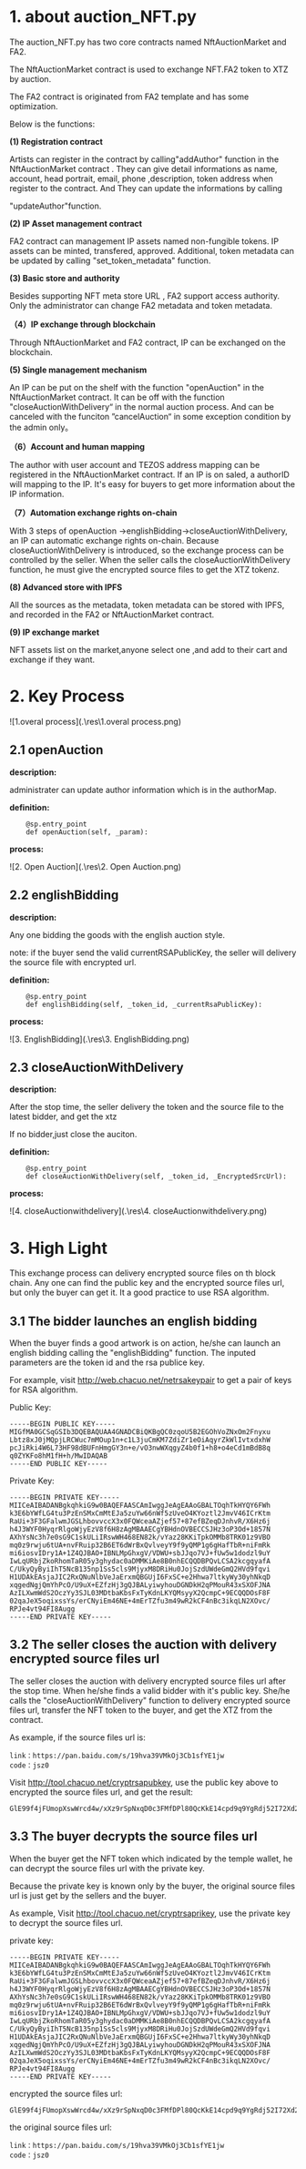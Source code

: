 # 1. about auction_NFT.py

The auction_NFT.py has two core contracts named NftAuctionMarket and FA2.

The NftAuctionMarket contract is used to exchange NFT.FA2 token to XTZ by auction.

The  FA2 contract is originated from FA2 template and has some optimization.

Below is the functions:

**(1) Registration contract**

Artists can register in the contract by calling"addAuthor" function in the NftAuctionMarket contract .  They can give detail informations as name, account, head portrait, email, phone ,description, token address when register to the contract. And They can update the informations by calling 

"updateAuthor"function.

**(2) IP Asset management contract**

FA2 contract can management IP assets named non-fungible tokens. IP assets can be minted, transfered, approved. Additional, token metadata can be updated by calling "set_token_metadata" function.

**(3) Basic store and authority**

Besides supporting NFT meta store URL , FA2 support access authority. Only the administrator can change FA2 metadata and token metadata.

**（4）IP exchange through blockchain**

Through NftAuctionMarket and FA2 contract, IP can be exchanged on the blockchain.

**(5) Single management mechanism**

An IP can be put on the shelf with the function "openAuction" in  the NftAuctionMarket contract. It can be off with the function "closeAuctionWithDelivery“ in the normal auction process. And can be canceled with the funciton ”cancelAuction“ in some exception condition by the admin only。

**（6）Account and human mapping**

The author with user account and TEZOS address mapping can be registered in the NftAuctionMarket contract. If an IP is on saled, a authorID will mapping to the IP. It's easy for buyers to get more information about the IP information.

**（7）Automation exchange rights on-chain**

With 3 steps of openAuction ->englishBidding->closeAuctionWithDelivery, an IP can automatic exchange rights on-chain. Because closeAuctionWithDelivery is introduced, so the exchange process can be controlled by the seller. When the seller calls the closeAuctionWithDelivery  function, he must give the encrypted source files to get the XTZ tokenz.

**(8) Advanced store with IPFS**

All the sources as the metadata, token metadata can be stored with IPFS, and recorded in the FA2 or NftAuctionMarket contract.

**(9) IP exchange market**

NFT assets list on the market,anyone select one ,and  add to their cart and exchange if they want.

# 2. Key Process

![1.overal process](.\res\1.overal process.png)

## 2.1 openAuction

**description:**

 administrater can update author information which is in the authorMap.

**definition:**

```
    @sp.entry_point     
    def openAuction(self, _param):
```

**process:**

![2. Open Auction](.\res\2. Open Auction.png)

## 2.2 englishBidding

**description:**

 Any one bidding the goods with the english auction style.

note: if the buyer send the valid currentRSAPublicKey, the seller will delivery the source file with encrypted url.

**definition:**

```
    @sp.entry_point     
    def englishBidding(self, _token_id, _currentRsaPublicKey):  
```

**process:**

![3. EnglishBidding](.\res\3. EnglishBidding.png)

## 2.3 closeAuctionWithDelivery

**description:**

 After the stop time, the seller delivery the token and the source file to the latest bidder, and get the xtz

If no bidder,just close the auciton.

**definition:**

```
    @sp.entry_point     
    def closeAuctionWithDelivery(self, _token_id, _EncryptedSrcUrl):  
```

**process:**

![4. closeAuctionwithdelivery](.\res\4. closeAuctionwithdelivery.png)

# 3. High Light

This exchange process can delivery encrypted source files on th block chain. Any one can find the public key and the encrypted source files url, but only the buyer can get it. It a good practice to use RSA algorithm.

## 3.1 The bidder launches an english bidding

When the buyer finds a good artwork is on action, he/she can launch an english bidding calling the "englishBidding" function. The inputed parameters are the token id and the rsa publice key.

For example, visit http://web.chacuo.net/netrsakeypair  to get a pair of keys for RSA algorithm.

Public Key:

```
-----BEGIN PUBLIC KEY-----
MIGfMA0GCSqGSIb3DQEBAQUAA4GNADCBiQKBgQC0zqoU5B2EGOhVoZNxOm2Fnyxu
Lbtz8xJ0jMQpjLRCWuc7mMOup1n+c1L3juCmKM7ZdiZr1eOiAqyrZkWlIvtxdxhW
pcJiRki4W6L73HF98dBUFnHmgGY3n+e/vO3nwWXqgyZ4b0f1+h8+o4eCd1mBdB8q
q0ZYKFo8hM1fH+h/MwIDAQAB
-----END PUBLIC KEY-----
```

Private Key:

```
-----BEGIN PRIVATE KEY-----
MIICeAIBADANBgkqhkiG9w0BAQEFAASCAmIwggJeAgEAAoGBALTOqhTkHYQY6FWh
k3E6bYWfLG4tu3PzEnSMxCmMtEJa5zuYw66nWf5zUveO4KYoztl2JmvV46ICrKtm
RaUi+3F3GFalwmJGSLhbovvccX3x0FQWceaAZjef57+87efBZeqDJnhvR/X6Hz6j
h4J3WYF0HyqrRlgoWjyEzV8f6H8zAgMBAAECgYBHdnOVBECCSJHz3oP3Od+1857N
AXhYsNc3h7e0sG9C1skULiIRswWH468EN82k/vYaz28KKiTpkOMMb8TRK01z9VBO
mq0z9rwju6tUA+nvFRuip32B6ET6dWrBxQvlveyY9f9yQMP1g6gHafTbR+niFmRk
mi6iosvIDry1A+1Z4QJBAO+IBNLMpGhxgV/VDWU+sbJJqo7VJ+fUw5w1dodzl9uY
IwLqURbjZkoRhomTaR05y3ghydac0aDMMKiAe8B0nhECQQDBPQvLCSA2kcgqyafA
C/UkyQyByiIhT5NcB135np1Ss5cls9MjyxM8DRiHu0JojSzdUWdeGmQ2HVd9fqvi
H1UDAkEAsjaJIC2RxQNuNlbVeJaErxmQBGUjI6FxSC+e2Hhwa7ltkyWy30yhNkqD
xqgedNgjQmYhPcO/U9uX+EZfzHj3gQJBALyiwyhouDGNDkH2qPMouR43xSXOFJNA
AzILXwmWdS2OczYy3SJL03MDtbaKbsFxTyKdnLKYQMsyyX2QcmpC+9ECQQDOsF8F
02qaJeX5oqixssYs/erCNyiEm46NE+4mErTZfu3m49wR2kCF4nBc3ikqLN2XOvc/
RPJe4vt94FI8Augg
-----END PRIVATE KEY-----
```

## 3.2 The seller closes the auction with delivery encrypted source files url

The seller closes the auction with delivery encrypted source files url after the stop time. When he/she finds a valid bidder with it's public key. She/he calls the "closeAuctionWithDelivery" function to delivery encrypted source files url,  transfer the NFT token to the buyer, and get the XTZ from the contract.

As example, if the source files url is:

```
link：https://pan.baidu.com/s/19hva39VMkOj3Cb1sfYE1jw 
code：jsz0
```

Visit http://tool.chacuo.net/cryptrsapubkey, use the public key above to encrypted the source files url, and get the result:

```
GlE99f4jFUmopXswWrcd4w/xXz9rSpNxqD0c3FMfDPl80QcKkE14cpd9q9YgRdj52I72Xd2oIPVPNa2F/47wrxlSEvzQPvHruWIeKujJEENImra3aaAfjH92LzV9FF96u+M+vyfo1KJyO+cfm+OGrDGaaxWDqG7FirV2/DLQrko=
```

## 3.3 The buyer decrypts the source files url

When the buyer get the NFT token which indicated by the temple wallet,  he can decrypt the source files url with the private key.

Because the private key is known only by the buyer, the original source files url is just get by the sellers and the buyer. 

As example, Visit http://tool.chacuo.net/cryptrsaprikey, use the private key to decrypt the source files url.



private key:

```
-----BEGIN PRIVATE KEY-----
MIICeAIBADANBgkqhkiG9w0BAQEFAASCAmIwggJeAgEAAoGBALTOqhTkHYQY6FWh
k3E6bYWfLG4tu3PzEnSMxCmMtEJa5zuYw66nWf5zUveO4KYoztl2JmvV46ICrKtm
RaUi+3F3GFalwmJGSLhbovvccX3x0FQWceaAZjef57+87efBZeqDJnhvR/X6Hz6j
h4J3WYF0HyqrRlgoWjyEzV8f6H8zAgMBAAECgYBHdnOVBECCSJHz3oP3Od+1857N
AXhYsNc3h7e0sG9C1skULiIRswWH468EN82k/vYaz28KKiTpkOMMb8TRK01z9VBO
mq0z9rwju6tUA+nvFRuip32B6ET6dWrBxQvlveyY9f9yQMP1g6gHafTbR+niFmRk
mi6iosvIDry1A+1Z4QJBAO+IBNLMpGhxgV/VDWU+sbJJqo7VJ+fUw5w1dodzl9uY
IwLqURbjZkoRhomTaR05y3ghydac0aDMMKiAe8B0nhECQQDBPQvLCSA2kcgqyafA
C/UkyQyByiIhT5NcB135np1Ss5cls9MjyxM8DRiHu0JojSzdUWdeGmQ2HVd9fqvi
H1UDAkEAsjaJIC2RxQNuNlbVeJaErxmQBGUjI6FxSC+e2Hhwa7ltkyWy30yhNkqD
xqgedNgjQmYhPcO/U9uX+EZfzHj3gQJBALyiwyhouDGNDkH2qPMouR43xSXOFJNA
AzILXwmWdS2OczYy3SJL03MDtbaKbsFxTyKdnLKYQMsyyX2QcmpC+9ECQQDOsF8F
02qaJeX5oqixssYs/erCNyiEm46NE+4mErTZfu3m49wR2kCF4nBc3ikqLN2XOvc/
RPJe4vt94FI8Augg
-----END PRIVATE KEY-----
```

encrypted the source files url:

```
GlE99f4jFUmopXswWrcd4w/xXz9rSpNxqD0c3FMfDPl80QcKkE14cpd9q9YgRdj52I72Xd2oIPVPNa2F/47wrxlSEvzQPvHruWIeKujJEENImra3aaAfjH92LzV9FF96u+M+vyfo1KJyO+cfm+OGrDGaaxWDqG7FirV2/DLQrko=
```

the original source files url:

```
link：https://pan.baidu.com/s/19hva39VMkOj3Cb1sfYE1jw 
code：jsz0
```











